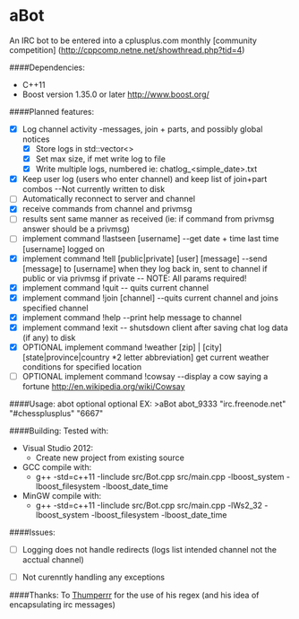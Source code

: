 aBot
====

An IRC bot to be entered into a cplusplus.com monthly 
[community competition] (http://cppcomp.netne.net/showthread.php?tid=4)

####Dependencies:

- C++11
- Boost version 1.35.0 or later http://www.boost.org/
    

####Planned features:

- [x] Log channel activity -messages, join + parts, and possibly global notices
    - [x] Store logs in std::vector<>
    - [x] Set max size, if met write log to file
    - [x] Write multiple logs, numbered ie: chatlog_<simple_date>.txt
- [x] Keep user log (users who enter channel) and keep list of join+part combos --Not currently written to disk
- [ ] Automatically reconnect to server and channel
- [x] receive commands from channel and privmsg
- [ ] results sent same manner as received (ie: if command from privmsg answer should be a privmsg)
- [ ] implement command !lastseen [username] --get date + time last time [username] logged on
- [x] implement command !tell [public|private] [user] [message] --send [message] to [username] when they log back in, 
      sent to channel if public or via privmsg if private -- NOTE: All params required!
- [x] implement command !quit -- quits current channel
- [x] implement command !join [channel] --quits current channel and joins specified channel
- [x] implement command !help --print help message to channel
- [x] implement command !exit -- shutsdown client after saving chat log data (if any) to disk
- [x] OPTIONAL implement command !weather [zip] | [city] [state|province|country *2 letter abbreviation]
      get current weather conditions for specified location
- [ ] OPTIONAL implement command !cowsay --display a cow saying a fortune  http://en.wikipedia.org/wiki/Cowsay

####Usage:
    abot <nick> <server> <channel>optional <port>optional
    EX: >aBot abot_9333 "irc.freenode.net" "#chessplusplus" "6667"


####Building:
Tested with:
- Visual Studio 2012:
    - Create new project from existing source
- GCC compile with:
    - g++ -std=c++11 -Iinclude src/Bot.cpp src/main.cpp -lboost_system -lboost_filesystem -lboost_date_time
- MinGW compile with:
    - g++ -std=c++11 -Iinclude src/Bot.cpp src/main.cpp -lWs2_32 -lboost_system -lboost_filesystem -lboost_date_time

####Issues:

- [ ] Logging does not handle redirects (logs list intended channel not the acctual channel)
- [ ] Not curenntly handling any exceptions

 
####Thanks:
To [Thumperrr](https://github.com/Thumperrr) for the use of his regex (and his idea of encapsulating irc messages)
